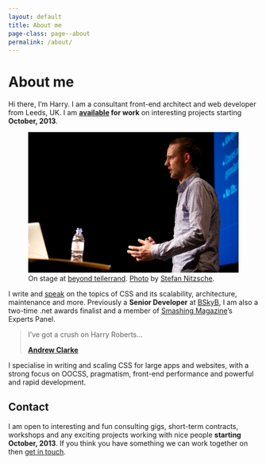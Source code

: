 ```yaml
---
layout: default
title: About me
page-class: page--about
permalink: /about/
---
```


# About me

Hi there, I’m Harry. I am a consultant front-end architect and web developer
from Leeds, UK. I am **[available](mailto:harry@csswizardry.com?subject=Let’s%20work%20together)
for work** on interesting projects starting **October, 2013**.

<figure>
  <img src="/img/content/me.jpg" alt="">
  <figcaption>On stage at <a href="http://2013.beyondtellerrand.com/">beyond tellerrand</a>.
  <a href="http://www.flickr.com/photos/stn1978/8899790026/">Photo</a> by
  <a href="https://twitter.com/stn1978">Stefan Nitzsche</a>.</figcaption>
</figure>

I write and [speak](/speaking/) on the topics of CSS and its scalability,
architecture, maintenance and more. Previously a <b>Senior Developer</b> at
[BSkyB](http://en.wikipedia.org/wiki/BSkyB), I am also a two-time .net awards
finalist and a member of [Smashing Magazine](http://www.smashingmagazine.com/)’s
Experts Panel.

<div class="island">
    <blockquote class="delta">
        <p>I’ve got a crush on Harry Roberts…</p>
        <b class="source"><a href="http://unfinished.bz/11">Andrew Clarke</a></b>
    </blockquote>
</div>

I specialise in writing and scaling CSS for large apps and websites, with a
strong focus on OOCSS, pragmatism, front-end performance and powerful and rapid
development.

## Contact

I am open to interesting and fun consulting gigs, short-term contracts,
workshops and any exciting projects working with nice people **starting October,
2013**. If you think you have something we can work together on then
[get in touch](mailto:harry@csswizardry.com).

